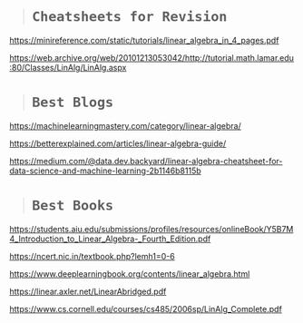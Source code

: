 > # `Cheatsheets for Revision`

https://minireference.com/static/tutorials/linear_algebra_in_4_pages.pdf

https://web.archive.org/web/20101213053042/http://tutorial.math.lamar.edu:80/Classes/LinAlg/LinAlg.aspx

> # `Best Blogs`

https://machinelearningmastery.com/category/linear-algebra/

https://betterexplained.com/articles/linear-algebra-guide/

https://medium.com/@data.dev.backyard/linear-algebra-cheatsheet-for-data-science-and-machine-learning-2b1146b8115b

> # `Best Books`

https://students.aiu.edu/submissions/profiles/resources/onlineBook/Y5B7M4_Introduction_to_Linear_Algebra-_Fourth_Edition.pdf

https://ncert.nic.in/textbook.php?lemh1=0-6

https://www.deeplearningbook.org/contents/linear_algebra.html

https://linear.axler.net/LinearAbridged.pdf

https://www.cs.cornell.edu/courses/cs485/2006sp/LinAlg_Complete.pdf
